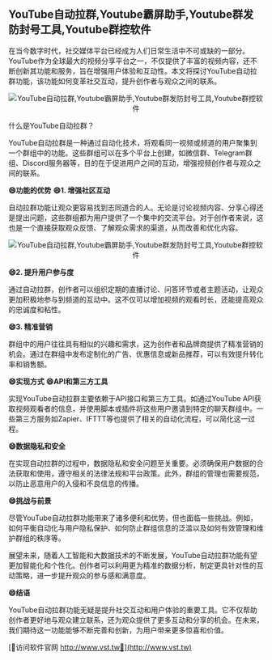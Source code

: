 ## **YouTube自动拉群,Youtube霸屏助手,Youtube群发防封号工具,Youtube群控软件**

在当今数字时代，社交媒体平台已经成为人们日常生活中不可或缺的一部分。YouTube作为全球最大的视频分享平台之一，不仅提供了丰富的视频内容，还不断创新其功能和服务，旨在增强用户体验和互动性。本文将探讨YouTube自动拉群功能，该功能如何变革社交互动，提升创作者与观众之间的联系。

 <center><img src="https://vst.tw/MP4/tuiguang/png/7.png" alt="YouTube自动拉群,Youtube霸屏助手,Youtube群发防封号工具,Youtube群控软件"></center>

什么是YouTube自动拉群？

YouTube自动拉群是一种通过自动化技术，将观看同一视频或频道的用户聚集到一个群组中的功能。这些群组可以在多个平台上创建，如微信群、Telegram群组、Discord服务器等，目的在于促进用户之间的互动，增强视频创作者与观众之间的联系。

**😄功能的优势**
**😄1. 增强社区互动**

自动拉群功能让观众更容易找到志同道合的人。无论是讨论视频内容、分享心得还是提出问题，这些群组都为用户提供了一个集中的交流平台。对于创作者来说，这也是一个直接获取观众反馈、了解观众需求的渠道，从而改善和优化内容。

 <center><img src="https://vst.tw/MP4/tuiguang/png/3.png" alt="YouTube自动拉群,Youtube霸屏助手,Youtube群发防封号工具,Youtube群控软件"></center>

**😄2. 提升用户参与度**

通过自动拉群，创作者可以组织定期的直播讨论、问答环节或者主题活动，让观众更加积极地参与到频道的互动中。这不仅可以增加视频的观看时长，还能提高观众的忠诚度和粘性。

**😄3. 精准营销**

群组中的用户往往具有相似的兴趣和需求，这为创作者和品牌商提供了精准营销的机会。通过在群组中发布定制化的广告、优惠信息或新品推荐，可以有效提升转化率和销售额。

**😄实现方式**
**😄API和第三方工具**

实现YouTube自动拉群主要依赖于API接口和第三方工具。如通过YouTube API获取视频观看者的信息，并使用脚本或插件将这些用户邀请到特定的聊天群组中。一些第三方服务如Zapier、IFTTT等也提供了相关的自动化流程，可以简化这一过程。

**😄数据隐私和安全**

在实现自动拉群的过程中，数据隐私和安全问题至关重要。必须确保用户数据的合法获取和使用，遵守相关的法律法规和平台政策。此外，群组的管理也需要规范，以防止恶意用户的入侵和不良信息的传播。

**😄挑战与前景**

尽管YouTube自动拉群功能带来了诸多便利和优势，但也面临一些挑战。例如，如何平衡自动化与用户隐私保护、如何防止群组信息的泛滥以及如何有效管理和维护群组的秩序等。

展望未来，随着人工智能和大数据技术的不断发展，YouTube自动拉群功能有望更加智能化和个性化。创作者可以利用更为精准的数据分析，制定更具针对性的互动策略，进一步提升观众的参与感和满意度。

**😄结语**

YouTube自动拉群功能无疑是提升社交互动和用户体验的重要工具。它不仅帮助创作者更好地与观众建立联系，还为观众提供了更多互动和分享的机会。在未来，我们期待这一功能能够不断完善和创新，为用户带来更多惊喜和价值。


[👻访问软件官网 http://www.vst.tw👻](http://www.vst.tw)
